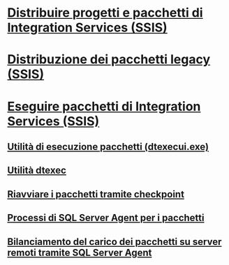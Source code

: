 # [Distribuire progetti e pacchetti di Integration Services (SSIS)](deploy-integration-services-ssis-projects-and-packages.md)  
# [Distribuzione dei pacchetti legacy (SSIS)](legacy-package-deployment-ssis.md)  

# [Eseguire pacchetti di Integration Services (SSIS)](run-integration-services-ssis-packages.md)  
## [Utilità di esecuzione pacchetti (dtexecui.exe)](execute-package-utility-dtexecui-ui-reference.md)  
## [Utilità dtexec](dtexec-utility.md)  
## [Riavviare i pacchetti tramite checkpoint](restart-packages-by-using-checkpoints.md)  
## [Processi di SQL Server Agent per i pacchetti](sql-server-agent-jobs-for-packages.md)  
## [Bilanciamento del carico dei pacchetti su server remoti tramite SQL Server Agent](load-balancing-packages-on-remote-servers-by-using-sql-server-agent.md)  
